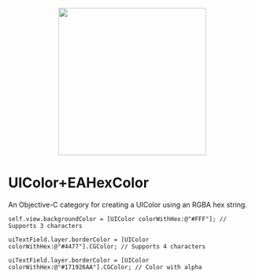 <p align="center">
  <img style="width:300px;height:300px;" src="">
</p>

UIColor+EAHexColor
=================
An Objective-C category for creating a UIColor using an RGBA hex string.

    self.view.backgroundColor = [UIColor colorWithHex:@"#FFF"]; // Supports 3 characters
    
    uiTextField.layer.borderColor = [UIColor colorWithHex:@"#4477"].CGColor; // Supports 4 characters
    
    uiTextField.layer.borderColor = [UIColor colorWithHex:@"#171926AA"].CGColor; // Color with alpha
